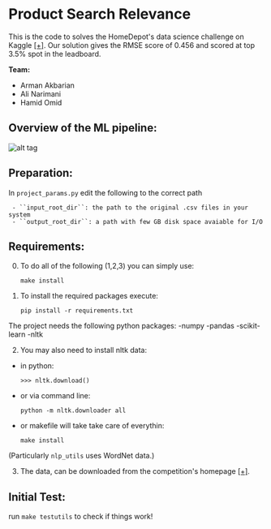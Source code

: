 Product Search Relevance
========================

This is the code to solves the HomeDepot's data science challenge on Kaggle
 [[+]](https://www.kaggle.com/c/home-depot-product-search-relevance).
 Our solution gives the RMSE score of 0.456 and scored at top 3.5% 
 spot in the leadboard. 

**Team:**

* Arman Akbarian
* Ali Narimani
* Hamid Omid

Overview of the ML pipeline:
---------------------------

![alt tag](https://github.com/rmanak/search_relevance/blob/master/img/ML_homedepot.png)



Preparation:
-----------

In ``project_params.py`` edit the following to the correct path

     - ``input_root_dir``: the path to the original .csv files in your system
     - ``output_root_dir``: a path with few GB disk space avaiable for I/O

Requirements:
-------------

0) To do all of the following (1,2,3) you can simply use:

    ``make install``

1) To install the required packages execute:

    ``pip install -r requirements.txt``

The project needs the following python packages:
   -numpy
   -pandas
   -scikit-learn
   -nltk

2) You may also need to install nltk data:

  - in python:

    ``>>> nltk.download()``

  - or via command line:

    ``python -m nltk.downloader all``

  - or makefile will take take care of everythin:

    ``make install``

(Particularly ``nlp_utils`` uses WordNet data.)

3) The data, can be downloaded from the competition's homepage
 [[+]](https://www.kaggle.com/c/home-depot-product-search-relevance).


Initial Test:
-------------

run ``make testutils`` to check if things work!


